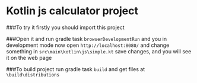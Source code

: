# Kotlin js calculator project

###To try it firstly you should import this project

###Open it and run gradle task `browserDevelopmentRun` and you in development mode now open `http://localhost:8080/` and change something in `src\main\kotlin\js\simple.kt` save changes, and you will see it on the web page

###To build project run gradle task `build` and get files at `\build\distributions`